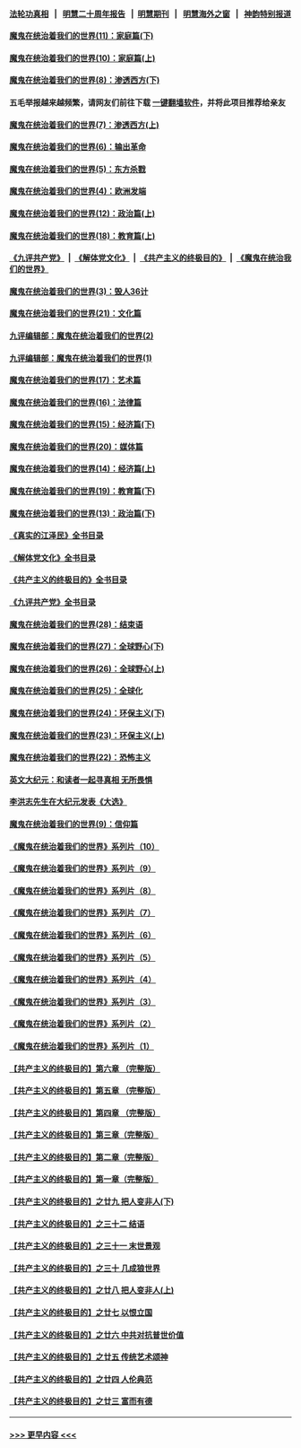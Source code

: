 #### [法轮功真相](https://github.com/gfw-breaker/truth/blob/master/README.md?t=0) &nbsp;&nbsp;|&nbsp;&nbsp; [明慧二十周年报告](https://github.com/gfw-breaker/mh-reports/blob/master/README.md?t=0) &nbsp;&nbsp;|&nbsp;&nbsp;[明慧期刊](https://github.com/gfw-breaker/mh-qikan) &nbsp;&nbsp;|&nbsp;&nbsp; [明慧海外之窗](https://github.com/gfw-breaker/mh-news/blob/master/README.md?t=0) &nbsp;&nbsp;|&nbsp;&nbsp; [神韵特别报道](https://github.com/gfw-breaker/mh-news/blob/master/shenyun.md?t=0)
#### [魔鬼在统治着我们的世界(11)：家庭篇(下)](../pages/nsc422/n10440961.md?t=01080043) 
#### [魔鬼在统治着我们的世界(10)：家庭篇(上)](../pages/nsc422/n10435448.md?t=01080043) 
#### [魔鬼在统治着我们的世界(8)：渗透西方(下)](../pages/nsc422/n10429603.md?t=01080043) 
#### 五毛举报越来越频繁，请网友们前往下载 [一键翻墙软件](https://github.com/gfw-breaker/ssr-accounts)，并将此项目推荐给亲友
#### [魔鬼在统治着我们的世界(7)：渗透西方(上)](../pages/nsc422/n10426013.md?t=01080043) 
#### [魔鬼在统治着我们的世界(6)：输出革命](../pages/nsc422/n10421536.md?t=01080043) 
#### [魔鬼在统治着我们的世界(5)：东方杀戮](../pages/nsc422/n10417707.md?t=01080043) 
#### [魔鬼在统治着我们的世界(4)：欧洲发端](../pages/nsc422/n10414890.md?t=01080043) 
#### [魔鬼在统治着我们的世界(12)：政治篇(上)](../pages/nsc422/n10444576.md?t=01080043) 
#### [魔鬼在统治着我们的世界(18)：教育篇(上)](../pages/nsc422/n10526970.md?t=01080043) 
#### [《九评共产党》](https://github.com/begood0513/9ping.md/blob/master/README.md) &nbsp;|&nbsp; [《解体党文化》](../../../../jtdwh.md/blob/master/README.md)  &nbsp;|&nbsp; [《共产主义的终极目的》](../../../../gczydzjmd.md/blob/master/README.md) &nbsp;|&nbsp; [《魔鬼在统治我们的世界》](../../../../mgztzwmdsj.md/blob/master/README.md) 
#### [魔鬼在统治着我们的世界(3)：毁人36计](../pages/nsc422/n10411583.md?t=01080043) 
#### [魔鬼在统治着我们的世界(21)：文化篇](../pages/nsc422/n10597706.md?t=01080043) 
#### [九评编辑部：魔鬼在统治着我们的世界(2)](../pages/nsc422/n10410036.md?t=01080043) 
#### [九评编辑部：魔鬼在统治着我们的世界(1)](../pages/nsc422/n10406825.md?t=01080043) 
#### [魔鬼在统治着我们的世界(17)：艺术篇](../pages/nsc422/n10499093.md?t=01080043) 
#### [魔鬼在统治着我们的世界(16)：法律篇](../pages/nsc422/n10485969.md?t=01080043) 
#### [魔鬼在统治着我们的世界(15)：经济篇(下)](../pages/nsc422/n10469975.md?t=01080043) 
#### [魔鬼在统治着我们的世界(20)：媒体篇](../pages/nsc422/n10586579.md?t=01080043) 
#### [魔鬼在统治着我们的世界(14)：经济篇(上)](../pages/nsc422/n10457370.md?t=01080043) 
#### [魔鬼在统治着我们的世界(19)：教育篇(下)](../pages/nsc422/n10564808.md?t=01080043) 
#### [魔鬼在统治着我们的世界(13)：政治篇(下)](../pages/nsc422/n10448270.md?t=01080043) 
#### [《真实的江泽民》全书目录](../pages/nsc422/n13721399.md?t=01080043) 
#### [《解体党文化》全书目录](../pages/nsc422/n13721157.md?t=01080043) 
#### [《共产主义的终极目的》全书目录](../pages/nsc422/n13721048.md?t=01080043) 
#### [《九评共产党》全书目录](../pages/nsc422/n13708085.md?t=01080043) 
#### [魔鬼在统治着我们的世界(28)：结束语](../pages/nsc422/n10936246.md?t=01080043) 
#### [魔鬼在统治着我们的世界(27)：全球野心(下)](../pages/nsc422/n10928319.md?t=01080043) 
#### [魔鬼在统治着我们的世界(26)：全球野心(上)](../pages/nsc422/n10900318.md?t=01080043) 
#### [魔鬼在统治着我们的世界(25)：全球化](../pages/nsc422/n10788205.md?t=01080043) 
#### [魔鬼在统治着我们的世界(24)：环保主义(下)](../pages/nsc422/n10695307.md?t=01080043) 
#### [魔鬼在统治着我们的世界(23)：环保主义(上)](../pages/nsc422/n10688613.md?t=01080043) 
#### [魔鬼在统治着我们的世界(22)：恐怖主义](../pages/nsc422/n10614727.md?t=01080043) 
#### [英文大纪元：和读者一起寻真相 无所畏惧](../pages/nsc422/n12542027.md?t=01080043) 
#### [李洪志先生在大纪元发表《大选》](../pages/nsc422/n12534746.md?t=01080043) 
#### [魔鬼在统治着我们的世界(9)：信仰篇](../pages/nsc422/n10432159.md?t=01080043) 
#### [《魔鬼在统治着我们的世界》系列片（10）](../pages/nsc422/n12292670.md?t=01080043) 
#### [《魔鬼在统治着我们的世界》系列片（9）](../pages/nsc422/n12290859.md?t=01080043) 
#### [《魔鬼在统治着我们的世界》系列片（8）](../pages/nsc422/n12287445.md?t=01080043) 
#### [《魔鬼在统治着我们的世界》系列片（7）](../pages/nsc422/n12283425.md?t=01080043) 
#### [《魔鬼在统治着我们的世界》系列片（6）](../pages/nsc422/n12282314.md?t=01080043) 
#### [《魔鬼在统治着我们的世界》系列片（5）](../pages/nsc422/n12281419.md?t=01080043) 
#### [《魔鬼在统治着我们的世界》系列片（4）](../pages/nsc422/n12274024.md?t=01080043) 
#### [《魔鬼在统治着我们的世界》系列片（3）](../pages/nsc422/n12271322.md?t=01080043) 
#### [《魔鬼在统治着我们的世界》系列片（2）](../pages/nsc422/n12269049.md?t=01080043) 
#### [《魔鬼在统治着我们的世界》系列片（1）](../pages/nsc422/n12267575.md?t=01080043) 
#### [【共产主义的终极目的】第六章 （完整版）](../pages/nsc422/n11428913.md?t=01080043) 
#### [【共产主义的终极目的】第五章 （完整版）](../pages/nsc422/n11428912.md?t=01080043) 
#### [【共产主义的终极目的】第四章 （完整版）](../pages/nsc422/n11428907.md?t=01080043) 
#### [【共产主义的终极目的】第三章（完整版）](../pages/nsc422/n11428848.md?t=01080043) 
#### [【共产主义的终极目的】第二章（完整版）](../pages/nsc422/n11428831.md?t=01080043) 
#### [【共产主义的终极目的】第一章（完整版）](../pages/nsc422/n11417651.md?t=01080043) 
#### [【共产主义的终极目的】之廿九 把人变非人(下)](../pages/nsc422/n11344140.md?t=01080043) 
#### [【共产主义的终极目的】之三十二 结语](../pages/nsc422/n11360535.md?t=01080043) 
#### [【共产主义的终极目的】之三十一 末世景观](../pages/nsc422/n11351129.md?t=01080043) 
#### [【共产主义的终极目的】之三十 几成狼世界](../pages/nsc422/n11348280.md?t=01080043) 
#### [【共产主义的终极目的】之廿八 把人变非人(上)](../pages/nsc422/n11340492.md?t=01080043) 
#### [【共产主义的终极目的】之廿七 以恨立国](../pages/nsc422/n11336944.md?t=01080043) 
#### [【共产主义的终极目的】之廿六 中共对抗普世价值](../pages/nsc422/n11324785.md?t=01080043) 
#### [【共产主义的终极目的】之廿五 传统艺术颂神](../pages/nsc422/n11296396.md?t=01080043) 
#### [【共产主义的终极目的】之廿四 人伦典范](../pages/nsc422/n11296397.md?t=01080043) 
#### [【共产主义的终极目的】之廿三 富而有德](../pages/nsc422/n11283598.md?t=01080043) 

----
#### [ >>> 更早内容 <<< ](../indexes/nsc422-earlier.md)
